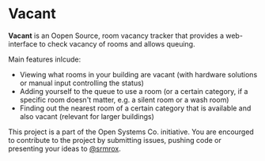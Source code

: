 # Vacant

**Vacant** is an Oopen Source, room vacancy tracker that provides a web-interface to check vacancy of rooms and allows queuing.

Main features inlcude:
* Viewing what rooms in your building are vacant (with hardware solutions or manual input controlling the status)
* Adding yourself to the queue to use a room (or a certain category, if a specific room doesn't matter, e.g. a silent room or a wash room)
* Finding out the nearest room of a certain category that is available and also vacant (relevant for larger buildings)

This project is a part of the Open Systems Co. initiative. You are encourged to contribute to the project by submitting issues, pushing code or presenting your ideas to [@srmrox](https://github.com/srmrox).
